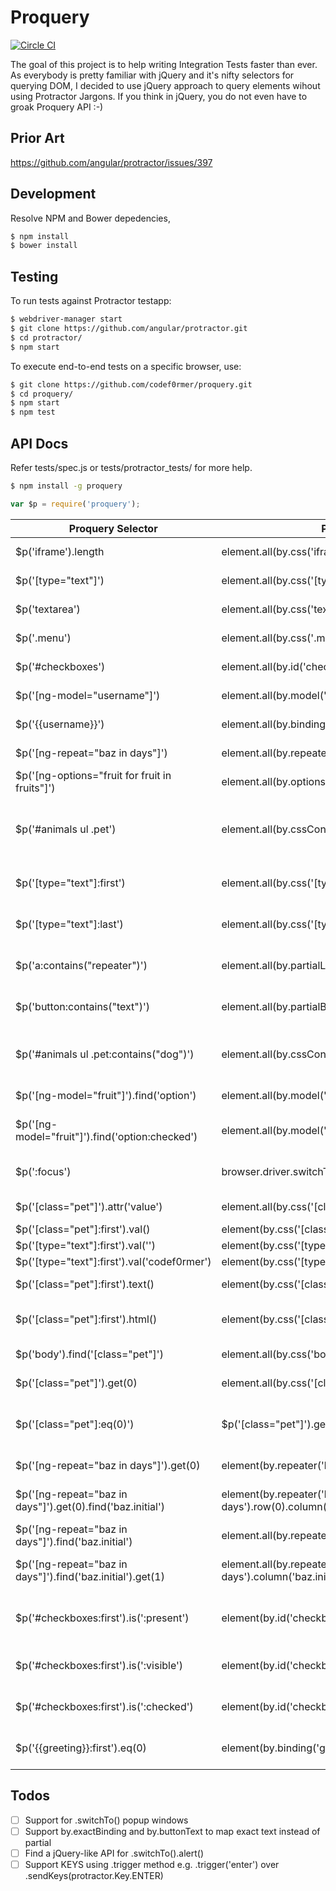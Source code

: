 # Proquery
[![Circle CI](https://img.shields.io/circleci/project/codef0rmer/proquery/master.svg)](https://circleci.com/gh/codef0rmer/proquery)

The goal of this project is to help writing Integration Tests faster than ever. As everybody is pretty familiar with jQuery and it's nifty selectors for querying DOM, I decided to use jQuery approach to query elements wihout using Protractor Jargons. If you think in jQuery, you do not even have to groak Proquery API :-)

## Prior Art
https://github.com/angular/protractor/issues/397

## Development
Resolve NPM and Bower depedencies,
```sh
$ npm install
$ bower install
```

## Testing
To run tests against Protractor testapp:
```sh
$ webdriver-manager start
$ git clone https://github.com/angular/protractor.git
$ cd protractor/
$ npm start
```

To execute end-to-end tests on a specific browser, use:
```sh
$ git clone https://github.com/codef0rmer/proquery.git
$ cd proquery/
$ npm start
$ npm test
```

## API Docs

Refer tests/spec.js or tests/protractor_tests/ for more help.

```sh
$ npm install -g proquery

```

```js
var $p = require('proquery');
```

| Proquery Selector     | Protractor Selector | Description
| --------------------- | ------------------- | ------------------
| $p('iframe').length | element.all(by.css('iframe')).count() | count elements
| $p('[type="text"]') | element.all(by.css('[type="text"]')) | find elements by attribute
| $p('textarea') | element.all(by.css('textarea')) | find elements by tag name
| $p('.menu') | element.all(by.css('.menu')) | find elements by class name
| $p('#checkboxes') | element.all(by.id('checkboxes')) | find elements by id
| $p('[ng-model="username"]') | element.all(by.model('username')) | find elements by ngModel
| $p('{{username}}') | element.all(by.binding('username')) | find elements by binding
| $p('[ng-repeat="baz in days"]') | element.all(by.repeater('baz in days')) | find elements by ngRepeat
| $p('[ng-options="fruit for fruit in fruits"]') | element.all(by.options('fruit for fruit in fruits')) | find elements by ngOptions
| $p('#animals ul .pet') | element.all(by.cssContainingText('#animals ul .pet')) | light-weight nested selectors (space separated)
| $p('[type="text"]:first') | element.all(by.css('[type="text"]')).first() | find first matched element
| $p('[type="text"]:last') | element.all(by.css('[type="text"]')).last() | find last matched element
| $p('a:contains("repeater")') | element.all(by.partialLinkText('repeater')) | find anchor elements by anchor text
| $p('button:contains("text")') | element.all(by.partialButtonText('text')) | find button elements by button text
| $p('#animals ul .pet:contains("dog")') | element.all(by.cssContainingText('#animals ul .pet', 'dog')) | find elements by text with nested selector
| $p('[ng-model="fruit"]').find('option') | element.all(by.model('fruit')).all(by.css('option') | find options of select element 
| $p('[ng-model="fruit"]').find('option:checked') | element.all(by.model('fruit')).all(by.css('option:checked') |find selected option of select element
| $p(':focus') | browser.driver.switchTo().activeElement() | find active/focused element
| $p('[class="pet"]').attr('value') | element.all(by.css('[class="pet"]')).first().getAttribute('value') | get attribute value
| $p('[class="pet"]:first').val() | element(by.css('[class="pet"]')).getAttribute('value') | get input value
| $p('[type="text"]:first').val('') | element(by.css('[type="text"]')).clear() | clear input
| $p('[type="text"]:first').val('codef0rmer') | element(by.css('[type="text"]')).sendKeys('codef0rmer') | set input value 
| $p('[class="pet"]:first').text() | element(by.css('[class="pet"]')).getText() | get innerText of elements
| $p('[class="pet"]:first').html() | element(by.css('[class="pet"]')).first().getInnerHtml() | get innerHTML of elements
| $p('body').find('[class="pet"]') | element.all(by.css('body')).all(by.css('[class="pet"]')) | find child elements
| $p('[class="pet"]').get(0) | element.all(by.css('[class="pet"]')).get(0) | get element by index
| $p('[class="pet"]:eq(0)') | $p('[class="pet"]').get(0) | get element by index (alternative to .get)
| $p('[ng-repeat="baz in days"]').get(0) | element(by.repeater('baz in days').row(0)) | find row of ngRepeat
| $p('[ng-repeat="baz in days"]').get(0).find('baz.initial') | element(by.repeater('baz in days').row(0).column('baz.initial')) | find row and then column of ngRepeat
| $p('[ng-repeat="baz in days"]').find('baz.initial') | element.all(by.repeater('baz in days').column('baz.initial')) | find column of ngRepeat
| $p('[ng-repeat="baz in days"]').find('baz.initial').get(1) | element.all(by.repeater('baz in days').column('baz.initial').row(1)) | find column and then row of ngRepeat
| $p('#checkboxes:first').is(':present') | element(by.id('checkboxes')).isPresent() | check if element is present in DOM
| $p('#checkboxes:first').is(':visible') | element(by.id('checkboxes')).isDisplayed() | check if element is visible in DOM
| $p('#checkboxes:first').is(':checked') | element(by.id('checkboxes')).isSelected() | check if element is checked
| $p('{{greeting}}:first').eq(0) | element(by.binding('greeting')).getWebElement() | get hold of element reference


## Todos
- [ ] Support for .switchTo() popup windows
- [ ] Support by.exactBinding and by.buttonText to map exact text instead of partial
- [ ] Find a jQuery-like API for .switchTo().alert()
- [ ] Support KEYS using .trigger method e.g. .trigger('enter') over .sendKeys(protractor.Key.ENTER)